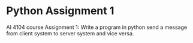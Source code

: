 # Python Assignment 1
AI 4104 course Assignment 1: Write a program in python send a message from client system to server system and vice versa.
